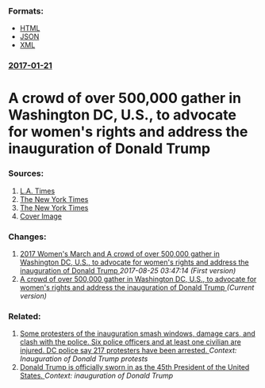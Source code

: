 
### Formats:

* [HTML](/news/2017/01/21/a-crowd-of-over-500-000-gather-in-washington-dc-u-s-to-advocate-for-women-s-rights-and-address-the-inauguration-of-donald-trump.html)
* [JSON](/news/2017/01/21/a-crowd-of-over-500-000-gather-in-washington-dc-u-s-to-advocate-for-women-s-rights-and-address-the-inauguration-of-donald-trump.json)
* [XML](/news/2017/01/21/a-crowd-of-over-500-000-gather-in-washington-dc-u-s-to-advocate-for-women-s-rights-and-address-the-inauguration-of-donald-trump.xml)
### [2017-01-21](/news/2017/01/21/index.md)

# A crowd of over 500,000 gather in Washington DC, U.S., to advocate for women's rights and address the inauguration of Donald Trump 




### Sources:

1. [L.A. Times](http://www.latimes.com/nation/la-na-pol-womens-march-live-organizers-up-their-crowd-estimate-for-1485012450-htmlstory.html)
2. [The New York Times](https://www.nytimes.com/2017/01/21/us/womens-march.html?)
3. [The New York Times](https://www.nytimes.com/interactive/2017/01/17/us/womens-march.html)
3. [Cover Image](http://www.trbimg.com/img-58837fc2/turbine/la-na-pol-womens-march-live-organizers-up-their-crowd-estimate-for-1485012450)

### Changes:

1. [2017 Women's March and A crowd of over 500,000 gather in Washington DC, U.S., to advocate for women's rights and address the inauguration of Donald Trump ](/news/2017/01/21/2017-women-s-march-and-a-crowd-of-over-500-000-gather-in-washington-dc-u-s-to-advocate-for-women-s-rights-and-address-the-inauguration-of.md) _2017-08-25 03:47:14 (First version)_
1. [A crowd of over 500,000 gather in Washington DC, U.S., to advocate for women's rights and address the inauguration of Donald Trump ](/news/2017/01/21/a-crowd-of-over-500-000-gather-in-washington-dc-u-s-to-advocate-for-women-s-rights-and-address-the-inauguration-of-donald-trump.md) _(Current version)_

### Related:

1. [Some protesters of the inauguration smash windows, damage cars, and clash with the police. Six police officers and at least one civilian are injured. DC police say 217 protesters have been arrested. ](/news/2017/01/20/some-protesters-of-the-inauguration-smash-windows-damage-cars-and-clash-with-the-police-six-police-officers-and-at-least-one-civilian-are.md) _Context: Inauguration of Donald Trump protests_
2. [Donald Trump is officially sworn in as the 45th President of the United States. ](/news/2017/01/20/donald-trump-is-officially-sworn-in-as-the-45th-president-of-the-united-states.md) _Context: inauguration of Donald Trump_
